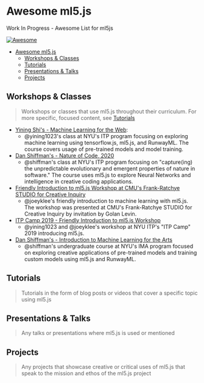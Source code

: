 # Awesome ml5.js
Work In Progress - Awesome List for ml5js

[![Awesome](https://awesome.re/badge-flat2.svg)](https://awesome.re)

- [Awesome ml5.js](#awesome-ml5js)
  - [Workshops & Classes](#workshops--classes)
  - [Tutorials](#tutorials)
  - [Presentations & Talks](#presentations--talks)
  - [Projects](#projects)


## Workshops & Classes
> Workshops or classes that use ml5.js throughout their curriculum. For more specific, focused content, see [Tutorials](#tutorials)

- [Yining Shi's - Machine Learning for the Web](https://github.com/yining1023/machine-learning-for-the-web):
  - @yining1023's class at NYU's ITP program focusing on exploring machine learning using tensorflow.js, ml5.js, and RunwayML. The course covers usage of pre-trained models and model training.
- [Dan Shiffman's - Nature of Code, 2020](https://github.com/nature-of-code/noc-syllabus-S20)
  - @shiffman's class at NYU's ITP program focusing on "capture(ing) the unpredictable evolutionary and emergent properties of nature in software." The course uses ml5.js to explore Neural Networks and intelligence in creative coding applications.
- [Friendly Introduction to ml5.js Workshop at CMU's Frank-Ratchye STUDIO for Creative Inquiry](https://github.com/ml5js/ml5-friendly-intro-to-ml-2019f)
  - @joeyklee's friendly introduction to machine learning with ml5.js. The workshop was presented at CMU's Frank-Ratchye STUDIO for Creative Inquiry by invitation by Golan Levin.
- [ITP Camp 2019 - Friendly Introduction to ml5.js Workshop](https://github.com/ml5js/ml5-friendly-intro-to-ml)
  - @yining1023 and @joeyklee's workshop at NYU ITP's "ITP Camp" 2019 introducing ml5.js. 
- [Dan Shiffman's - Introduction to Machine Learning for the Arts](https://github.com/ml5js/Intro-ML-Arts-IMA)
  - @shiffman's undergraduate course at NYU's IMA program focused on exploring creative applications of pre-trained models and training custom models using ml5.js and RunwayML.

## Tutorials
> Tutorials in the form of blog posts or videos that cover a specific topic using ml5.js



## Presentations & Talks
> Any talks or presentations where ml5.js is used or mentioned

## Projects
> Any projects that showcase creative or critical uses of ml5.js that speak to the mission and ethos of the ml5.js project
